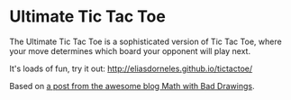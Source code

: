 # Ultimate Tic Tac Toe

The Ultimate Tic Tac Toe is a sophisticated version of Tic Tac Toe, where your
move determines which board your opponent will play next.

It's loads of fun, try it out: http://eliasdorneles.github.io/tictactoe/


Based on [a post from the awesome blog Math with Bad
Drawings](http://mathwithbaddrawings.com/2013/06/16/ultimate-tic-tac-toe/).
